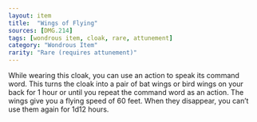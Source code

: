 ```yaml
---
layout: item
title:  "Wings of Flying"
sources: [DMG.214]
tags: [wondrous item, cloak, rare, attunement]
category: "Wondrous Item"
rarity: "Rare (requires attunement)"
---
```


While wearing this cloak, you can use an action to speak its command word. This turns the cloak into a pair of bat wings or bird wings on your back for 1 hour or until you repeat the command word as an action. The wings give you a flying speed of 60 feet. When they disappear, you can’t use them again for 1d12 hours.
